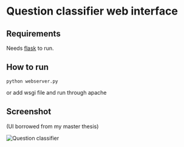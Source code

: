 
Question classifier web interface
=================================


Requirements
------------
Needs [flask](http://flask.pocoo.org/) to run.

How to run
----------
    python webserver.py 

or add wsgi file and run through apache

Screenshot
---------

(UI borrowed from my master thesis)

![Question classifier](https://raw.github.com/melpomene/question-classifier-hajen/master/snapshot/screenshot.jpeg)
